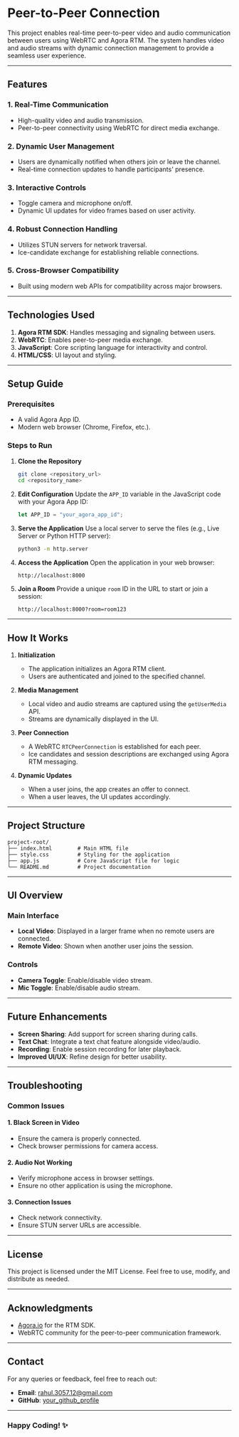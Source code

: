 # Peer-to-Peer Connection

This project enables real-time peer-to-peer video and audio communication between users using WebRTC and Agora RTM. The system handles video and audio streams with dynamic connection management to provide a seamless user experience.

---

## Features

### 1. **Real-Time Communication**
- High-quality video and audio transmission.
- Peer-to-peer connectivity using WebRTC for direct media exchange.

### 2. **Dynamic User Management**
- Users are dynamically notified when others join or leave the channel.
- Real-time connection updates to handle participants' presence.

### 3. **Interactive Controls**
- Toggle camera and microphone on/off.
- Dynamic UI updates for video frames based on user activity.

### 4. **Robust Connection Handling**
- Utilizes STUN servers for network traversal.
- Ice-candidate exchange for establishing reliable connections.

### 5. **Cross-Browser Compatibility**
- Built using modern web APIs for compatibility across major browsers.

---

## Technologies Used

1. **Agora RTM SDK**: Handles messaging and signaling between users.
2. **WebRTC**: Enables peer-to-peer media exchange.
3. **JavaScript**: Core scripting language for interactivity and control.
4. **HTML/CSS**: UI layout and styling.

---

## Setup Guide

### Prerequisites
- A valid Agora App ID.
- Modern web browser (Chrome, Firefox, etc.).

### Steps to Run

1. **Clone the Repository**
   ```bash
   git clone <repository_url>
   cd <repository_name>
   ```

2. **Edit Configuration**
   Update the `APP_ID` variable in the JavaScript code with your Agora App ID:
   ```javascript
   let APP_ID = "your_agora_app_id";
   ```

3. **Serve the Application**
   Use a local server to serve the files (e.g., Live Server or Python HTTP server):
   ```bash
   python3 -m http.server
   ```

4. **Access the Application**
   Open the application in your web browser:
   ```
   http://localhost:8000
   ```

5. **Join a Room**
   Provide a unique `room` ID in the URL to start or join a session:
   ```
   http://localhost:8000?room=room123
   ```

---

## How It Works

1. **Initialization**
   - The application initializes an Agora RTM client.
   - Users are authenticated and joined to the specified channel.

2. **Media Management**
   - Local video and audio streams are captured using the `getUserMedia` API.
   - Streams are dynamically displayed in the UI.

3. **Peer Connection**
   - A WebRTC `RTCPeerConnection` is established for each peer.
   - Ice candidates and session descriptions are exchanged using Agora RTM messaging.

4. **Dynamic Updates**
   - When a user joins, the app creates an offer to connect.
   - When a user leaves, the UI updates accordingly.

---

## Project Structure

```plaintext
project-root/
├── index.html        # Main HTML file
├── style.css         # Styling for the application
├── app.js            # Core JavaScript file for logic
└── README.md         # Project documentation
```

---

## UI Overview

### Main Interface
- **Local Video**: Displayed in a larger frame when no remote users are connected.
- **Remote Video**: Shown when another user joins the session.

### Controls
- **Camera Toggle**: Enable/disable video stream.
- **Mic Toggle**: Enable/disable audio stream.

---

## Future Enhancements

- **Screen Sharing**: Add support for screen sharing during calls.
- **Text Chat**: Integrate a text chat feature alongside video/audio.
- **Recording**: Enable session recording for later playback.
- **Improved UI/UX**: Refine design for better usability.

---

## Troubleshooting

### Common Issues

#### 1. **Black Screen in Video**
- Ensure the camera is properly connected.
- Check browser permissions for camera access.

#### 2. **Audio Not Working**
- Verify microphone access in browser settings.
- Ensure no other application is using the microphone.

#### 3. **Connection Issues**
- Check network connectivity.
- Ensure STUN server URLs are accessible.

---

## License

This project is licensed under the MIT License. Feel free to use, modify, and distribute as needed.

---

## Acknowledgments

- [Agora.io](https://www.agora.io) for the RTM SDK.
- WebRTC community for the peer-to-peer communication framework.

---

## Contact

For any queries or feedback, feel free to reach out:
- **Email**: rahul.3057.12@gmail.com
- **GitHub**: [your_github_profile](https://github.com/rahwik)

---

### Happy Coding! ✨


